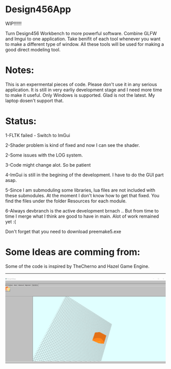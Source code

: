 # Design456App
WIP!!!!!!

Turn Design456 Workbench to more powerful software. Combine GLFW and Imgui to one application.
Take benifit of each tool whenever you want to make a different type of window. 
All these tools will be used for making a good direct modeling tool.

# Notes:
This is an expermental pieces of code. Please don't use it in any serious application. 
It is still in very earliy development stage and I need more time to make it useful. 
Only Windows is supported. Glad is not the latest. My laptop dosen't support that. 

# Status:
1-FLTK failed - Switch to ImGui

2-Shader problem is kind of fixed and now I can see the shader. 

2-Some issues with the LOG system. 

3-Code might change alot. So be patient

4-ImGui is still in the begining of the development. I have to do the GUI part asap.

5-Since I am submoduling some libraries, lua files are not included with these submodules. At the moment I don't know how to get that fixed. You find the files under the folder Resources for each module.

6-Always devbranch is the active development brnach .. But from time to time I merge what I think are good to have in main. Alot of work remained yet :(

Don't forget that you need to download preemake5.exe 

# Some Ideas are comming from:
Some of the code is inspired by TheCherno and Hazel Game Engine. 


-------------------------------------------------
![Screenshot](screenshot.png)
